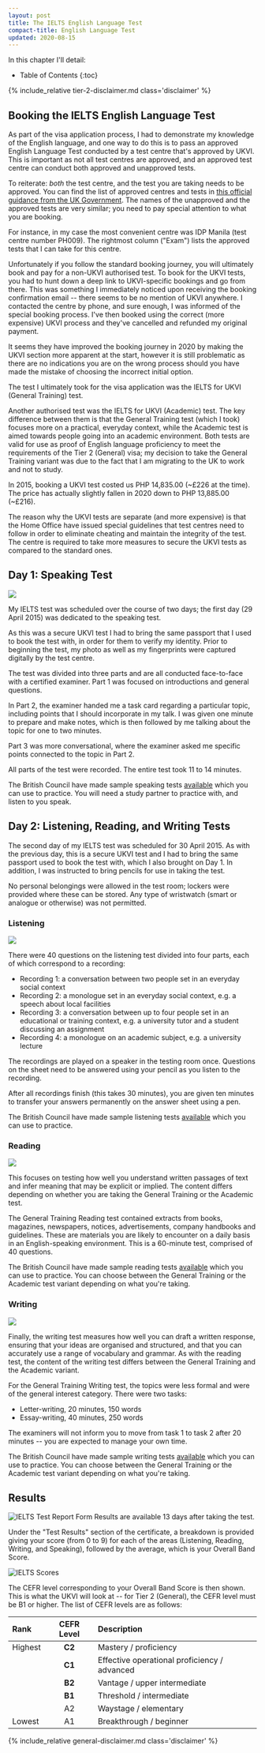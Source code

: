 ```yaml
---
layout: post
title: The IELTS English Language Test
compact-title: English Language Test
updated: 2020-08-15
---
```


In this chapter I'll detail:

* Table of Contents
{:toc}

{% include_relative tier-2-disclaimer.md class='disclaimer' %}

## Booking the IELTS English Language Test
As part of the visa application process, I had to demonstrate my knowledge of the English language, and one way to do this is to pass an approved English Language Test conducted by a test centre that's approved by UKVI. This is important as not all test centres are approved, and an approved test centre can conduct both approved and unapproved tests.

To reiterate: *both* the test centre, and the test you are taking needs to be approved. You can find the list of approved centres and tests in [this official guidance from the UK Government](https://www.gov.uk/government/publications/guidance-on-applying-for-uk-visa-approved-english-language-tests). The names of the unapproved and the approved tests are very similar; you need to pay special attention to what you are booking.

For instance, in my case the most convenient centre was IDP Manila (test centre number PH009). The rightmost column ("Exam") lists the approved tests that I can take for this centre.

Unfortunately if you follow the standard booking journey, you will ultimately book and pay for a non-UKVI authorised test. To book for the UKVI tests, you had to hunt down a deep link to UKVI-specific bookings and go from there. This was something I immediately noticed upon receiving the booking confirmation email -- there seems to be no mention of UKVI anywhere. I contacted the centre by phone, and sure enough, I was informed of the special booking process. I've then booked using the correct (more expensive) UKVI process and they've cancelled and refunded my original payment.

It seems they have improved the booking journey in 2020 by making the UKVI section more apparent at the start, however it is still problematic as there are no indications you are on the wrong process should you have made the mistake of choosing the incorrect initial option.

The test I ultimately took for the visa application was the IELTS for UKVI (General Training) test.

Another authorised test was the IELTS for UKVI (Academic) test. The key difference between them is that the General Training test (which I took) focuses more on a practical, everyday context, while the Academic test is aimed towards people going into an academic environment. Both tests are valid for use as proof of English language proficiency to meet the requirements of the Tier 2 (General) visa; my decision to take the General Training variant was due to the fact that I am migrating to the UK to work and not to study.

In 2015, booking a UKVI test costed us PHP 14,835.00 (~£226 at the time). The price has actually slightly fallen in 2020 down to PHP 13,885.00 (~£216).

The reason why the UKVI tests are separate (and more expensive) is that the Home Office have issued special guidelines that test centres need to follow in order to eliminate cheating and maintain the integrity of the test. The centre is required to take more measures to secure the UKVI tests as compared to the standard ones.

## Day 1: Speaking Test
![](/assets/ielts-speaking-test.jpg)

My IELTS test was scheduled over the course of two days; the first day (29 April 2015) was dedicated to the speaking test.

As this was a secure UKVI test I had to bring the same passport that I used to book the test with, in order for them to verify my identity. Prior to beginning the test, my photo as well as my fingerprints were captured digitally by the test centre.

The test was divided into three parts and are all conducted face-to-face with a certified examiner. Part 1 was focused on introductions and general questions.

In Part 2, the examiner handed me a task card regarding a particular topic, including points that I should incorporate in my talk. I was given one minute to prepare and make notes, which is then followed by me talking about the topic for one to two minutes.

Part 3 was more conversational, where the examiner asked me specific points connected to the topic in Part 2.

All parts of the test were recorded. The entire test took 11 to 14 minutes.

The British Council have made sample speaking tests [available](https://takeielts.britishcouncil.org/take-ielts/prepare/free-ielts-practice-tests/speaking) which you can use to practice. You will need a study partner to practice with, and listen to you speak.

## Day 2: Listening, Reading, and Writing Tests
The second day of my IELTS test was scheduled for 30 April 2015. As with the previous day, this is a secure UKVI test and I had to bring the same passport used to book the test with, which I also brought on Day 1. In addition, I was instructed to bring pencils for use in taking the test.

No personal belongings were allowed in the test room; lockers were provided where these can be stored. Any type of wristwatch (smart or analogue or otherwise) was not permitted.

### Listening
![](/assets/ielts-listening-test.jpg)

There were 40 questions on the listening test divided into four parts, each of which correspond to a recording:

* Recording 1: a conversation between two people set in an everyday social context
* Recording 2: a monologue set in an everyday social context, e.g. a speech about local facilities
* Recording 3: a conversation between up to four people set in an educational or training context, e.g. a university tutor and a student discussing an assignment
* Recording 4: a monologue on an academic subject, e.g. a university lecture

The recordings are played on a speaker in the testing room once. Questions on the sheet need to be answered using your pencil as you listen to the recording.

After all recordings finish (this takes 30 minutes), you are given ten minutes to transfer your answers permanently on the answer sheet using a pen.

The British Council have made sample listening tests [available](https://takeielts.britishcouncil.org/take-ielts/prepare/free-ielts-practice-tests/listening) which you can use to practice.

### Reading
![](/assets/ielts-reading-test.jpg)

This focuses on testing how well you understand written passages of text and infer meaning that may be explicit or implied. The content differs depending on whether you are taking the General Training or the Academic test. 

The General Training Reading test contained extracts from books, magazines, newspapers, notices, advertisements, company handbooks and guidelines. These are materials you are likely to encounter on a daily basis in an English-speaking environment. This is a 60-minute test, comprised of 40 questions.

The British Council have made sample reading tests [available](https://takeielts.britishcouncil.org/take-ielts/prepare/free-ielts-practice-tests/reading) which you can use to practice. You can choose between the General Training or the Academic test variant depending on what you're taking.

### Writing
![](/assets/ielts-writing-test.jpg)

Finally, the writing test measures how well you can draft a written response, ensuring that your ideas are organised and structured, and that you can accurately use a range of vocabulary and grammar. As with the reading test, the content of the writing test differs between the General Training and the Academic variant.

For the General Training Writing test, the topics were less formal and were of the general interest category. There were two tasks:

* Letter-writing, 20 minutes, 150 words
* Essay-writing, 40 minutes, 250 words

The examiners will not inform you to move from task 1 to task 2 after 20 minutes -- you are expected to manage your own time.

The British Council have made sample writing tests [available](https://takeielts.britishcouncil.org/take-ielts/prepare/free-ielts-practice-tests/writing) which you can use to practice. You can choose between the General Training or the Academic test variant depending on what you're taking.

## Results
![IELTS Test Report Form](/assets/ielts-certificate.jpg)
Results are available 13 days after taking the test. 

Under the "Test Results" section of the certificate, a breakdown is provided giving your score (from 0 to 9) for each of the areas (Listening, Reading, Writing, and Speaking), followed by the average, which is your Overall Band Score.

![IELTS Scores](/assets/ielts-certificate-scores.jpg)

The CEFR level corresponding to your Overall Band Score is then shown. This is what the UKVI will look at -- for Tier 2 (General), the CEFR level must be B1 or higher. The list of CEFR levels are as follows:

| Rank    | CEFR Level | Description                                  |
|:--------|:----------:|:---------------------------------------------|
| Highest |   **C2**   | Mastery / proficiency                        |
|         |   **C1**   | Effective operational proficiency / advanced |
|         |   **B2**   | Vantage / upper intermediate                 |
|         |   **B1**   | Threshold / intermediate                     |
|         |     A2     | Waystage / elementary                        |
| Lowest  |     A1     | Breakthrough / beginner                      |

{% include_relative general-disclaimer.md class='disclaimer' %}